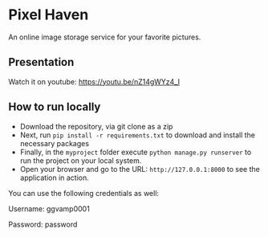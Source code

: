 # Pixel Haven
An online image storage service for your favorite pictures.

## Presentation
Watch it on youtube: https://youtu.be/nZ14gWYz4_I 


## How to run locally
- Download the repository, via git clone as a zip
- Next, run `pip install -r requirements.txt` to download and install the necessary packages
- Finally, in the `myproject` folder execute `python manage.py runserver` to run the project on your local system.
- Open your browser and go to the URL: `http://127.0.0.1:8000` to see the application in action.

You can use the following credentials as well:

Username: ggvamp0001

Password: password
